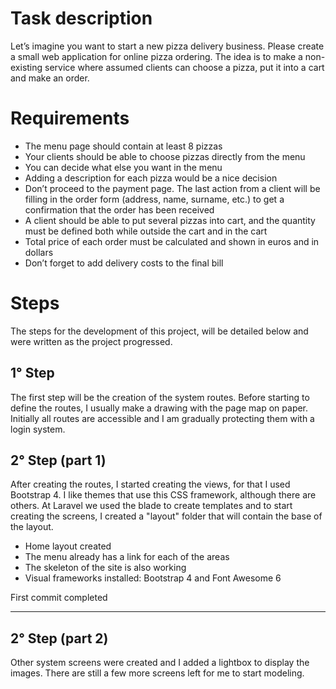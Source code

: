 <h1>Task description</h1>
Let’s imagine you want to start a new pizza delivery business. Please create a small web application for online pizza ordering. The idea is to make a non-existing service where assumed clients can choose a pizza, put it into a cart and make an order.

<h1>Requirements</h1>
<ul>
 <li>The menu page should contain at least 8 pizzas</li> <li>Your clients should be able to choose pizzas directly from the menu</li> <li>You can decide what else you want in the menu</li> <li>Adding a description for each pizza would be a nice decision</li> <li>Don’t proceed to the payment page. The last action from a client will be filling in the order form (address, name, surname, etc.) to get a confirmation that the order has been received</li> <li>A client should be able to put several pizzas into cart, and the quantity must be defined both while outside the cart and in the cart</li> <li>Total price of each order must be calculated and shown in euros and in dollars</li> <li>Don’t forget to add delivery costs to the final bill</li>
</ul>

<h1>Steps</h1>
The steps for the development of this project, will be detailed below and were written as the project progressed.

<h2>1° Step</h2>
The first step will be the creation of the system routes. Before starting to define the routes, I usually make a drawing with the page map on paper. Initially all routes are accessible and I am gradually protecting them with a login system.

<h2>2° Step (part 1)</h2>
After creating the routes, I started creating the views, for that I used Bootstrap 4. I like themes that use this CSS framework, although there are others. At Laravel we used the blade to create templates and to start creating the screens, I created a "layout" folder that will contain the base of the layout.
<ul>
 <li>Home layout created</li>
 <li>The menu already has a link for each of the areas</li>
 <li>The skeleton of the site is also working</li>
 <li>Visual frameworks installed: Bootstrap 4 and Font Awesome 6</li>
</ul>

First commit completed

<hr>

<h2>2° Step (part 2)</h2>
Other system screens were created and I added a lightbox to display the images. There are still a few more screens left for me to start modeling.